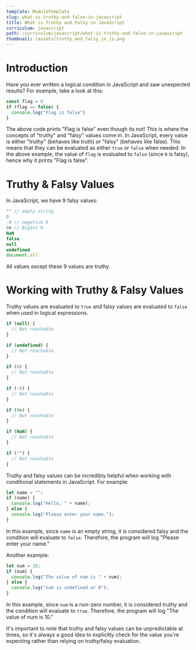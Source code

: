 ```yaml
---
template: ModuleTemplate
slug: what-is-truthy-and-false-in-javascript
title: What is Truthy and Falsy in JavaScript
curriculum: javascript
path: /curriculum/javascript/what-is-truthy-and-false-in-javascript
thumbnail: /assets/truthy_and_falsy_in_js.png
---
```


# Introduction

Have you ever written a logical condition in JavaScript and saw unexpected results?
For example, take a look at this:

```js
const flag = 0
if (flag == false) {
  console.log("Flag is false")
}
```

The above code prints "Flag is false" even though its not!
This is where the concepts of "truthy" and "falsy" values come in.
In JavaScript, every value is either "truthy" (behaves like truth) or "falsy" (behaves like false).
This means that they can be evaluated as either `true` or `false` when needed.
In the above example, the value of `flag` is evaluated to `false` (since `0` is falsy), hence why it prints "Flag is false".

# Truthy & Falsy Values

In JavaScript, we have 9 falsy values:

```js
"" // empty string
0
-0 // negative 0
0n // BigInt 0
NaN
false
null
undefined
document.all
```

All values except these 9 values are truthy.

# Working with Truthy & Falsy Values

Truthy values are evaluated to `true` and falsy values are evaluated to `false` when used in logical expressions.

```js
if (null) {
  // Not reachable
}

if (undefined) {
  // Not reachable
}

if (0) {
  // Not reachable
}

if (-0) {
  // Not reachable
}

if (0n) {
  // Not reachable
}

if (NaN) {
  // Not reachable
}

if ("") {
  // Not reachable
}
```

Truthy and falsy values can be incredibly helpful when working with conditional statements in JavaScript.
For example:

```js
let name = "";
if (name) {
  console.log("Hello, " + name);
} else {
  console.log("Please enter your name.");
}
```

In this example, since `name` is an empty string, it is considered falsy and the condition will evaluate to `false`.
Therefore, the program will log "Please enter your name."

Another example:

```js
let num = 10;
if (num) {
  console.log("The value of num is " + num);
} else {
  console.log("num is undefined or 0");
}
```

In this example, since `num` is a non-zero number, it is considered truthy and the condition will evaluate to `true`.
Therefore, the program will log "The value of num is 10."

It's important to note that truthy and falsy values can be unpredictable at times, so it's always a good idea to explicitly check for the value you're expecting rather than relying on truthy/falsy evaluation.
